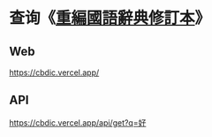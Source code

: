 # 查询《[重編國語辭典修訂本](http://dict.revised.moe.edu.tw/cbdic/index.html)》

## Web

https://cbdic.vercel.app/

## API

https://cbdic.vercel.app/api/get?q=好
